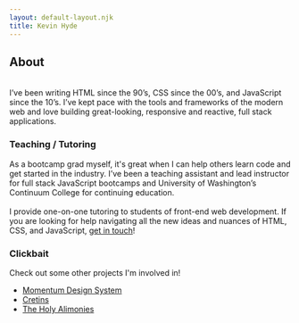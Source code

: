 ```yaml
---
layout: default-layout.njk
title: Kevin Hyde
---
```


## About

\
I’ve been writing HTML since the 90’s, CSS since the 00’s, and JavaScript since the 10’s. I’ve kept pace with the tools and frameworks of the modern web and love building great-looking, responsive and reactive, full stack applications.

### Teaching / Tutoring

As a bootcamp grad myself, it's great when I can help others learn code and get started in the industry. I’ve been a teaching assistant and lead instructor for full stack JavaScript bootcamps and University of Washington’s Continuum College for continuing education.  
\
I provide one-on-one tutoring to students of front-end web development. If you are looking for help navigating all the new ideas and nuances of HTML, CSS, and JavaScript, [get in touch](mailto:kphyde@gmail.com)!

### Clickbait

Check out some other projects I'm involved in!

<ul class="page-links">
<li>
<a href="https://github.com/momentum-design/momentum-ui" target="_blank">Momentum Design System</a>
</li>
<li>
<a href="https://futurethang.github.io/Cretins-Site/" target="_blank" rel="noopener">Cretins</a>
</li>
<li>
<a href="http://www.theholyalimonies.band" target="_blank" rel="noopener">The Holy Alimonies</a>
</li>
</ul>
